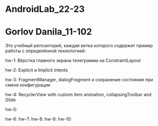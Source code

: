 # AndroidLab_22-23
# Gorlov Danila_11-102
Это учебный репозиторий, каждая ветка которого содержит пример работы с определённой технологией:

hw-1: Вёрстка главного экрана телеграмма на ConstraintLayout

hw-2: Explicit и Implicit intents

hw-3: FragmentManager, dialogFragment и сохранение состояния при смене конфигурации

hw-4: RecyclerView with custom item animation, collapsingToolbar and Glide

hw-5:

hw-6:
hw-7:
hw-8:
hw-9:
hw-10:
